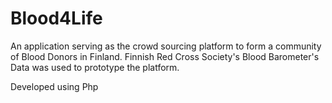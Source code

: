 # Blood4Life
An application serving as the crowd sourcing platform to form a community of Blood Donors in Finland. Finnish Red Cross Society's Blood Barometer's Data was used to prototype the platform. 

Developed using Php
